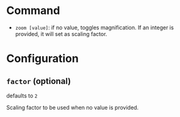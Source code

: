 # Command

- `zoom [value]`: if no value, toggles magnification. If an integer is provided, it will set as scaling factor.

# Configuration


## `factor` (optional)

defaults to `2`

Scaling factor to be used when no value is provided.

